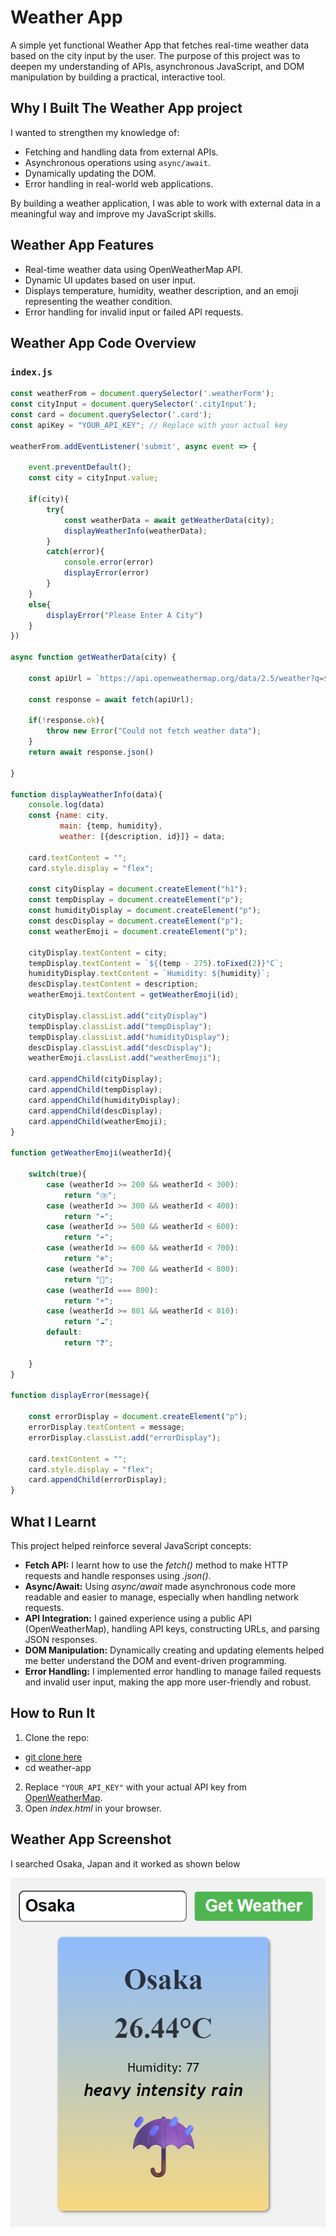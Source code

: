 # Weather App

A simple yet functional Weather App that fetches real-time weather data based on the city input by the user. The purpose of this project was to deepen my understanding of APIs, asynchronous JavaScript, and DOM manipulation by building a practical, interactive tool.

## Why I Built The Weather App project

I wanted to strengthen my knowledge of:
- Fetching and handling data from external APIs.
- Asynchronous operations using `async/await`.
- Dynamically updating the DOM.
- Error handling in real-world web applications.

By building a weather application, I was able to work with external data in a meaningful way and improve my JavaScript skills.


## Weather App Features

- Real-time weather data using OpenWeatherMap API.
- Dynamic UI updates based on user input.
- Displays temperature, humidity, weather description, and an emoji representing the weather condition.
- Error handling for invalid input or failed API requests.


## Weather App Code Overview

### `index.js`

```javascript
const weatherFrom = document.querySelector('.weatherForm');
const cityInput = document.querySelector('.cityInput');
const card = document.querySelector('.card');
const apiKey = "YOUR_API_KEY"; // Replace with your actual key

weatherFrom.addEventListener('submit', async event => {

    event.preventDefault();
    const city = cityInput.value;

    if(city){
        try{
            const weatherData = await getWeatherData(city);
            displayWeatherInfo(weatherData);
        }
        catch(error){
            console.error(error)
            displayError(error)
        }
    }
    else{
        displayError("Please Enter A City")
    }
})

async function getWeatherData(city) {

    const apiUrl = `https://api.openweathermap.org/data/2.5/weather?q=${city}&appid=${apiKey}`;

    const response = await fetch(apiUrl);

    if(!response.ok){
        throw new Error("Could not fetch weather data");
    }
    return await response.json()

}

function displayWeatherInfo(data){
    console.log(data)
    const {name: city, 
           main: {temp, humidity}, 
           weather: [{description, id}]} = data;

    card.textContent = "";
    card.style.display = "flex";

    const cityDisplay = document.createElement("h1");
    const tempDisplay = document.createElement("p");
    const humidityDisplay = document.createElement("p");
    const descDisplay = document.createElement("p");
    const weatherEmoji = document.createElement("p");

    cityDisplay.textContent = city;
    tempDisplay.textContent = `${(temp - 275).toFixed(2)}°C`;
    humidityDisplay.textContent = `Humidity: ${humidity}`;
    descDisplay.textContent = description;
    weatherEmoji.textContent = getWeatherEmoji(id);

    cityDisplay.classList.add("cityDisplay")
    tempDisplay.classList.add("tempDisplay");
    tempDisplay.classList.add("humidityDisplay");
    descDisplay.classList.add("descDisplay");
    weatherEmoji.classList.add("weatherEmoji");

    card.appendChild(cityDisplay);
    card.appendChild(tempDisplay);
    card.appendChild(humidityDisplay);
    card.appendChild(descDisplay);
    card.appendChild(weatherEmoji);
}

function getWeatherEmoji(weatherId){

    switch(true){
        case (weatherId >= 200 && weatherId < 300):
            return "⛈️";
        case (weatherId >= 300 && weatherId < 400):
            return "☔";
        case (weatherId >= 500 && weatherId < 600):
            return "☔";
        case (weatherId >= 600 && weatherId < 700):
            return "❄️";
        case (weatherId >= 700 && weatherId < 800):
            return "🌁";
        case (weatherId === 800):
            return "☀️";
        case (weatherId >= 801 && weatherId < 810):
            return "☁️";
        default:
            return "❓";

    }
}

function displayError(message){

    const errorDisplay = document.createElement("p");
    errorDisplay.textContent = message;
    errorDisplay.classList.add("errorDisplay");

    card.textContent = "";
    card.style.display = "flex";
    card.appendChild(errorDisplay);
}
```

## What I Learnt

This project helped reinforce several JavaScript concepts:
- **Fetch API:** I learnt how to use the *fetch()* method to make HTTP requests and handle responses using *.json()*.
- **Async/Await:** Using *async/await* made asynchronous code more readable and easier to manage, especially when handling network requests.
- **API Integration:** I gained experience using a public API (OpenWeatherMap), handling API keys, constructing URLs, and parsing JSON responses.
- **DOM Manipulation:** Dynamically creating and updating elements helped me better understand the DOM and event-driven programming.
- **Error Handling:** I implemented error handling to manage failed requests and invalid user input, making the app more user-friendly and robust.

## How to Run It
1. Clone the repo:
- [git clone here](https://github.com/LinusBwana/weather-app.git)
- cd weather-app
2. Replace `"YOUR_API_KEY"` with your actual API key from [OpenWeatherMap](https://openweathermap.org/).
3. Open *index.html* in your browser.

## Weather App Screenshot
I searched Osaka, Japan and it worked as shown below

![Screenshot](assets/screenshot.png)